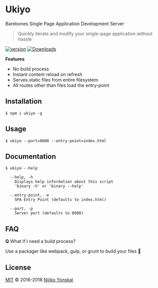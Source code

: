 # Ukiyo

Barebones Single Page Application Development Server

> Quickly iterate and modify your single-page application without hassle

[![version][npm-version]][npm-url]
[![Downloads][npm-downloads]][npm-url]

**Features**

- No build process
- Instant content reload on refresh
- Serves static files from entire filesystem
- All routes other than files load the entry-point

## Installation

```
$ npm i ukiyo -g
```

## Usage

```
$ ukiyo --port=8080 --entry-point=index.html
```

## Documentation

```
$ ukiyo --help

  --help, -h
    Displays help information about this script
    'binary -h' or 'binary --help'

  --entry-point, -e
    SPA Entry Point (defaults to index.html)

  --port, -p
    Server port (defaults to 8080)
```

## FAQ

**Q** What if I need a build process?

Use a packager like webpack, gulp, or grunt to build your files :tada:

## License

[MIT](LICENSE) &copy; 2016-2018 [Nijiko Yonskai](https://nijikokun.com)

[npm-url]: https://www.npmjs.com/package/ukiyo
[npm-license]: https://img.shields.io/npm/l/ukiyo.svg?style=flat-square
[npm-version]: https://img.shields.io/npm/v/ukiyo.svg?style=flat-square
[npm-downloads]: https://img.shields.io/npm/dm/ukiyo.svg?style=flat-square

